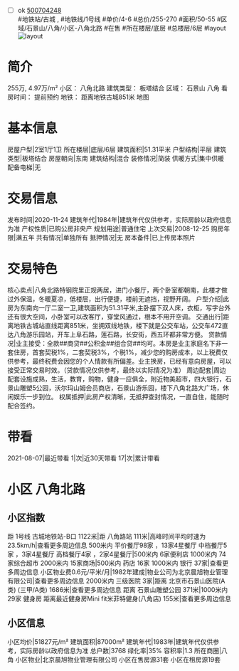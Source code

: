 - [ ] ok [500704248](https://bj.5i5j.com/ershoufang/500704248.html)  
 #地铁站/古城 ,  #地铁线/1号线
#单价/4-6 #总价/255-270 #面积/50-55   #区域/石景山/八角/小区-八角北路 #在售 #所在楼层/底层 #总楼层/6层 #layout 
![layout](http://image2.5i5j.com//group1/M00/E8/BC/CgqJMl7Ti8yAbwX4AAGskHDt1uk339.jpg_P5.jpg) 
# 简介 
 255万,  4.97万/m² 
小区： 八角北路
建筑类型： 板塔结合
区域： 石景山 八角
看房时间： 提前预约
地铁： 距离地铁古城851米 地图
# 基本信息 
 房屋户型|2室1厅1卫
所在楼层|底层/6层
建筑面积|51.31平米
户型结构|平层
建筑类型|板塔结合
房屋朝向|东南
建筑结构|混合
装修情况|简装
供暖方式|集中供暖
配备电梯|无
# 交易信息 
 发布时间|2020-11-24
建筑年代|1984年|建筑年代仅供参考，实际房龄以政府信息为准
产权性质|已购公房非央产
规划用途|普通住宅
上次交易|2008-12-25
购房年限|满五年
共有情况|单独所有
抵押情况|无
房本备件|已上传房本照片
# 交易特色 
 核心卖点|八角北路特钢院里正规两居，进门小餐厅，两个卧室都朝南，此楼才做过外保温，冬暖夏凉，低楼层，出行便捷，楼前无遮挡，视野开阔。
户型介绍|此房为东南向一厅二室一卫,建筑面积为51.31平米,主卧摆下双人床，衣柜，写字台外还有很大空间，小卧室可以改客厅，穿堂风通过，根本不用开空调。
交通出行|距离地铁古城站直线距离851米，坐拥双线地铁，楼下就是公交车站，公交车472直达八角游乐园站，开车上阜石路，莲石路，长安街，西五环都非常方便。
贷款情况|业主接受：全款##商贷##公积金##组合贷##均可。本房是业主家庭名下非一套住房，首套契税1%，二套契税3%，个税1%，减少您的购房成本，以上税费仅供参考，最终税费会因您的个人情款有所偏差。业主换房，已经有意向房屋，可以接受正常交易时效。（贷款情况仅供参考，最终以实际情况为准）
周边配套|周边配套设施成熟，生活，教育，购物，健身一应俱全，附近物美超市，四大银行，石景山雕塑5公园，沃尔玛山姆会员商店，石景山游乐园，楼下八角北路大广场，休闲娱乐一步到位。
权属抵押|此房产权清晰，无抵押查封情况，一直自住，能随时配合签约。
# 带看 
 2021-08-07|最近带看	 1|次|近30天带看	 17|次|累计带看
# 小区 八角北路
## 小区指数 
 距 1号线 古城地铁站-B口 1122米|距 八角路站 111米|高峰时间平均时速为23.5km/h|查看更多周边信息
500米内 平价餐厅98家 ，13家4星餐厅
中档餐厅5家 ，3家4星餐厅
高档餐厅4家 ，2家4星餐厅|500米内 6家便利店
1000米内 74家综合超市
2000米内 15家商场|500米内 药店 16家
1000米内 银行 37家|查看更多周边信息
小区物业费0.6元/平米/月|1982年建成|物业公司为北京晨旭物业管理有限公司|查看更多周边信息
2000米内 三级医院 3家|距离 北京市石景山医院(A类) (三甲/A类) 1686米|查看更多周边信息
距离 石景山雕塑公园 371米|1000米内 29家 健身房
距离最近健身房Mini fit米菲特健身(八角店) 155米|查看更多周边信息
## 小区信息 
 小区均价|51827元/m²
建筑面积|87000m²
建筑年代|1983年|建筑年代仅供参考，实际房龄以政府信息为准
总户数|3768
绿化率|35%
容积率|1.3
所在商圈|八角
小区物业|北京晨旭物业管理有限公司
小区在售房源31套
小区在租房源19套
